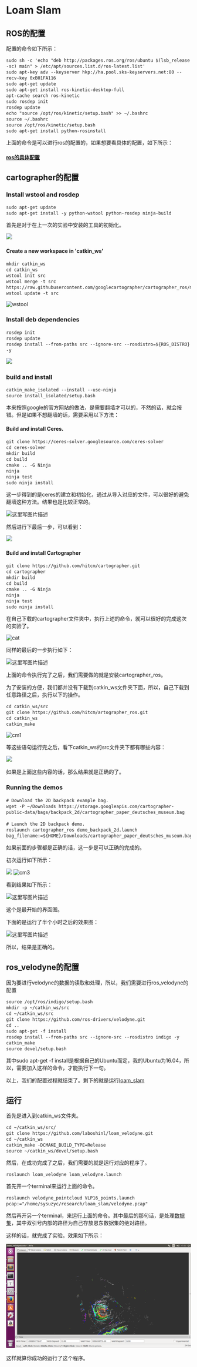 # Loam Slam
## ROS的配置
配置的命令如下所示：

	sudo sh -c 'echo "deb http://packages.ros.org/ros/ubuntu $(lsb_release -sc) main" > /etc/apt/sources.list.d/ros-latest.list'
	sudo apt-key adv --keyserver hkp://ha.pool.sks-keyservers.net:80 --recv-key 0xB01FA116
	sudo apt-get update
	sudo apt-get install ros-kinetic-desktop-full
	apt-cache search ros-kinetic
	sudo rosdep init
	rosdep update
	echo "source /opt/ros/kinetic/setup.bash" >> ~/.bashrc
	source ~/.bashrc
	source /opt/ros/kinetic/setup.bash
	sudo apt-get install python-rosinstall
上面的命令是可以进行ros的配置的，如果想要看具体的配置，如下所示：
#### [ros的具体配置](https://github.com/sysuzyc/ES2016_14353404/blob/master/assignment/ES2016_14353404_ROS.pdf)

## cartographer的配置
### Install wstool and rosdep
	sudo apt-get update
	sudo apt-get install -y python-wstool python-rosdep ninja-build
首先是对于在上一次的实验中安装的工具的初始化。

![](http://p1.bpimg.com/567571/812e34e8c0ca9705.png)

#### Create a new workspace in 'catkin_ws'
	mkdir catkin_ws
	cd catkin_ws
	wstool init src
	wstool merge -t src https://raw.githubusercontent.com/googlecartographer/cartographer_ros/master/cartographer_ros.rosinstall
	wstool update -t src
	
![wstool](http://img.blog.csdn.net/20161108211656943)

### Install deb dependencies

	rosdep init
	rosdep update
	rosdep install --from-paths src --ignore-src --rosdistro=${ROS_DISTRO} -y

![](http://p1.bpimg.com/567571/36d96534dd73084a.png)

### build and install

	catkin_make_isolated --install --use-ninja
	source install_isolated/setup.bash
本来按照google的官方网站的做法，是需要翻墙才可以的，不然的话，就会报错。但是如果不想翻墙的话，需要采用以下方法：
#### Build and install Ceres.
	git clone https://ceres-solver.googlesource.com/ceres-solver
	cd ceres-solver
	mkdir build
	cd build
	cmake .. -G Ninja
	ninja
	ninja test
	sudo ninja install
这一步得到的是ceres的建立和初始化，通过从导入对应的文件，可以很好的避免翻墙这种方法。结果也是比较正常的。

![这里写图片描述](http://img.blog.csdn.net/20161108211610379)

然后进行下最后一步，可以看到：

![](http://p1.bqimg.com/567571/c760bf5c26f46b0b.png)

#### Build and install Cartographer

	git clone https://github.com/hitcm/cartographer.git
	cd cartographer
	mkdir build
	cd build
	cmake .. -G Ninja
	ninja
	ninja test
	sudo ninja install
在自己下载的cartographer文件夹中，执行上述的命令，就可以很好的完成这次的实验了。

![cat](http://img.blog.csdn.net/20161108211844663)

同样的最后的一步执行如下：

![这里写图片描述](http://img.blog.csdn.net/20161108212858555)

上面的命令执行完了之后，我们需要做的就是安装cartographer_ros。

为了安装的方便，我们都并没有下载到catkin_ws文件夹下面，所以，自己下载到任意路径之后，执行以下的操作。

	cd catkin_ws/src
	git clone https://github.com/hitcm/artographer_ros.git
	cd catkin_ws
	catkin_make

![cm1](http://img.blog.csdn.net/20161108211959105)

等这些语句运行完之后，看下catkin_ws的src文件夹下都有哪些内容：

![](http://p1.bqimg.com/567571/4be3e72f858ff82d.png)

如果是上面这些内容的话，那么结果就是正确的了。

### Running the demos
	# Download the 2D backpack example bag.
	wget -P ~/Downloads https://storage.googleapis.com/cartographer-public-data/bags/backpack_2d/cartographer_paper_deutsches_museum.bag
	
	# Launch the 2D backpack demo.
	roslaunch cartographer_ros demo_backpack_2d.launch bag_filename:=${HOME}/Downloads/cartographer_paper_deutsches_museum.bag

如果前面的步骤都是正确的话，这一步是可以正确的完成的。

初次运行如下所示：

![](http://p1.bqimg.com/567571/33dfb3d10f32be03.png)
![cm3](http://img.blog.csdn.net/20161108212312180)

看到结果如下所示：

![这里写图片描述](http://img.blog.csdn.net/20161108211147596)

这个是最开始的界面图。

下面的是运行了半个小时之后的效果图：

![这里写图片描述](http://img.blog.csdn.net/20161108211123078)

所以，结果是正确的。

## ros_velodyne的配置
因为要进行velodyne的数据的读取和处理，所以，我们需要进行ros_velodyne的配置

	source /opt/ros/indigo/setup.bash
	mkdir -p ~/catkin_ws/src
	cd ~/catkin_ws/src
	git clone https://github.com/ros-drivers/velodyne.git
	cd ..
	sudo apt-get -f install
	rosdep install --from-paths src --ignore-src --rosdistro indigo -y
	catkin_make
	source devel/setup.bash
其中sudo apt-get -f install是根据自己的Ubuntu而定，我的Ubuntu为16.04，所以，需要加入这样的命令，才能执行下一句。

以上，我们的配置过程就结束了。剩下的就是运行[loam_slam](https://github.com/sysuzyc/loam_velodyne)

## 运行
首先是进入到catkin_ws文件夹。

	cd ~/catkin_ws/src/
	git clone https://github.com/laboshinl/loam_velodyne.git
	cd ~/catkin_ws
	catkin_make -DCMAKE_BUILD_TYPE=Release 
	source ~/catkin_ws/devel/setup.bash

然后，在成功完成了之后，我们需要的就是运行对应的程序了。

	roslaunch loam_velodyne loam_velodyne.launch	

首先开一个terminal来运行上面的命令。

	roslaunch velodyne_pointcloud VLP16_points.launch pcap:="/home/sysuzyc/research/loam_slam/velodyne.pcap"

然后再开另一个terminal，来运行上面的命令。其中最后的那句话，是处理[数据集](https://midas3.kitware.com/midas/folder/12979)，其中双引号内部的路径为自己存放恩东数据集的绝对路径。

这样的话，就完成了实验。效果如下所示：

![开始的图片](https://raw.githubusercontent.com/sysuzyc/Picture/master/velodyne_17-52-56.png)

这样就算你成功的运行了这个程序。

